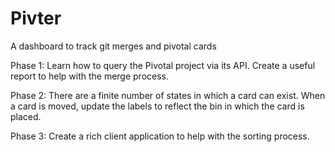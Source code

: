 # Pivter

A dashboard to track git merges and pivotal cards

Phase 1: Learn how to query the Pivotal project via its API. Create a
useful report to help with the merge process.

Phase 2: There are a finite number of states in which a card can exist. When 
a card is moved, update the labels to reflect the bin in which the card
is placed.

Phase 3: Create a rich client application to help with the sorting
process.
